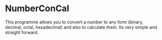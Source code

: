 # NumberConCal
This programme allows you to convert a number to any form (binary, decimal, octal, hexadecimal) and also to calculate them.
Its very simple and straight forward.
